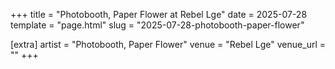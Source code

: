 +++
title = "Photobooth, Paper Flower at Rebel Lge"
date = 2025-07-28
template = "page.html"
slug = "2025-07-28-photobooth-paper-flower"

[extra]
artist = "Photobooth, Paper Flower"
venue = "Rebel Lge"
venue_url = ""
+++
